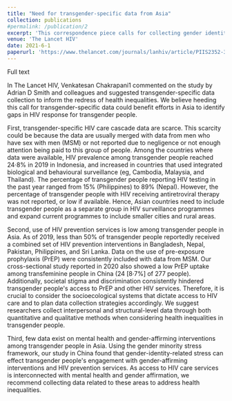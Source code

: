 ```yaml
---
title: "Need for transgender-specific data from Asia"
collection: publications
#permalink: /publication/2
excerpt: 'This correspondence piece calls for collecting gender identity data in Asia.'
venue: 'The Lancet HIV'
date: 2021-6-1
paperurl: 'https://www.thelancet.com/journals/lanhiv/article/PIIS2352-3018(21)00080-1/fulltext'
---
```


Full text

In The Lancet HIV, Venkatesan Chakrapani1 commented on the study by Adrian D Smith and colleagues and suggested transgender-specific data collection to inform the redress of health inequalities. We believe heeding this call for transgender-specific data could benefit efforts in Asia to identify gaps in HIV response for transgender people.

First, transgender-specific HIV care cascade data are scarce. This scarcity could be because the data are usually merged with data from men who have sex with men (MSM) or not reported due to negligence or not enough attention being paid to this group of people. Among the countries where data were available, HIV prevalence among transgender people reached 24·8% in 2019 in Indonesia, and increased in countries that used integrated biological and behavioural surveillance (eg, Cambodia, Malaysia, and Thailand). The percentage of transgender people reporting HIV testing in the past year ranged from 15% (Philippines) to 89% (Nepal). However, the percentage of transgender people with HIV receiving antiretroviral therapy was not reported, or low if available. Hence, Asian countries need to include transgender people as a separate group in HIV surveillance programmes and expand current programmes to include smaller cities and rural areas.

Second, use of HIV prevention services is low among transgender people in Asia. As of 2019, less than 50% of transgender people reportedly received a combined set of HIV prevention interventions in Bangladesh, Nepal, Pakistan, Philippines, and Sri Lanka. Data on the use of pre-exposure prophylaxis (PrEP) were consistently included with data from MSM. Our cross-sectional study reported in 2020 also showed a low PrEP uptake among transfeminine people in China (24 [8·7%] of 277 people). Additionally, societal stigma and discrimination consistently hindered transgender people's access to PrEP and other HIV services. Therefore, it is crucial to consider the socioecological systems that dictate access to HIV care and to plan data collection strategies accordingly. We suggest researchers collect interpersonal and structural-level data through both quantitative and qualitative methods when considering health inequalities in transgender people.

Third, few data exist on mental health and gender-affirming interventions among transgender people in Asia. Using the gender minority stress framework, our study in China found that gender-identity-related stress can effect transgender people's engagement with gender-affirming interventions and HIV prevention services. As access to HIV care services is interconnected with mental health and gender affirmation, we recommend collecting data related to these areas to address health inequalities.